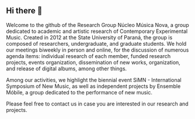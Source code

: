 ## Hi there 👋

Welcome to the github of the Research Group Núcleo Música Nova, a group dedicated to academic and artistic research of Contemporary Experimental Music. Created in 2012 at the State University of Paraná, the group is composed of researchers, undergraduate, and graduate students. We hold our meetings biweekly in person and online, for the discussion of numerous agenda items: individual research of each member, funded research projects, events organization, dissemination of new works, organization, and release of digital albums, among other things.

Among our activities, we highlight the biennial event SiMN - International Symposium of New Music, as well as independent projects by Ensemble Móbile, a group dedicated to the performance of new music.

Please feel free to contact us in case you are interested in our research and projects.
